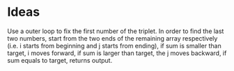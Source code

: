 Ideas
=====

Use a outer loop to fix the first number of the triplet. In order to find the last two numbers, start from the two ends of the remaining array respectively (i.e. i starts from beginning and j starts from ending), if sum is smaller than target, i moves forward, if sum is larger than target, the j moves backward, if sum equals to target, returns output.